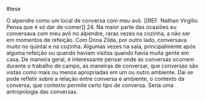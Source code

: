 #tese 

O alpendre como um local de conversa com meu avô.  [[REF. Nathan Virgilio. Pensa que é só dar de-comer]] 24.
Na maior parte das ocasiões eu conversava com meu avô no alpendre, raras vezes na cozinha, a não ser em momentos de refeição. Com Dona Zilda, por outro lado, conversava muito no quintal e na cozinha. Algumas vezes na sala, principalmente após alguma refeição ou quando haviam visitas quando havia muita gente em casa. 
De maneira geral, é interessante pensar onde as conversas ocorrem durante o trabalho de campo, as maneiras de conversar, que conversas são vistas como mais ou menos apropriadas em um ou outro ambiente. Daí se pode refletir sobre a relação entre conversa e ambiente, o contexto da conversa, que contexto permite certo tipo de conversa. Seria uma antropologia das conversas. 
